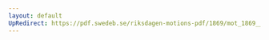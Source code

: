 ```yaml
---
layout: default
UpRedirect: https://pdf.swedeb.se/riksdagen-motions-pdf/1869/mot_1869__ak__00152/mot_1869__ak__00152_004.pdf
---
```

